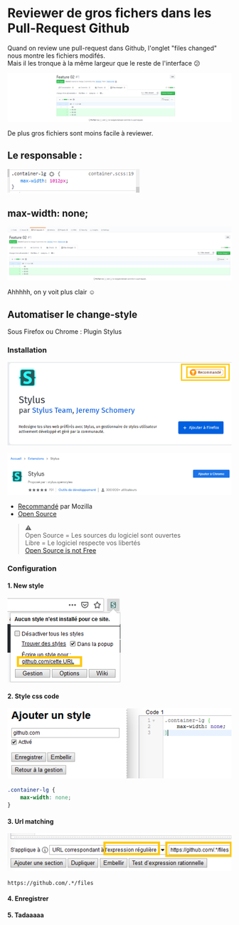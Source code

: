 Reviewer de gros fichers dans les Pull-Request Github
=====================================================

Quand on review une pull-request dans Github, l'onglet "files changed" nous montre les fichiers modifés.  
Mais il les tronque à la même largeur que le reste de l'interface :confused:

![](github_review_files.png)

De plus gros fichiers sont moins facile à reviewer.

## Le responsable :

![](responsable_max_width.png)

## max-width: none;

![](max_width_none.png)

Ahhhhh, on y voit plus clair :relaxed:

## Automatiser le change-style

Sous Firefox ou Chrome : Plugin Stylus

### Installation

![![](https://addons.mozilla.org/fr/firefox/addon/styl-us/)](stylus_firefox.png)

![![](https://chrome.google.com/webstore/detail/stylus/clngdbkpkpeebahjckkjfobafhncgmne)](stylus_chrome.png)

* [Recommandé](https://support.mozilla.org/fr/kb/programme-extensions-recommandees#w_comment-les-extensions-recommandaees-sont-elles-saelectionnaees) par Mozilla
* [Open Source](https://github.com/openstyles/stylus)

> :warning:  
> Open Source = Les sources du logiciel sont ouvertes  
> Libre       = Le logiciel respecte vos libertés  
> [Open Source is not Free](https://www.gnu.org/philosophy/open-source-misses-the-point.fr.html)

### Configuration

#### 1. New style

![](stylus_new_style.png)

#### 2. Style css code

![](stylus_style_code.png)

```css
.container-lg {
    max-width: none;
}
```

#### 3. Url matching

![](stylus_style_regex.png)

`https://github.com/.*/files`

#### 4. Enregistrer

#### 5. Tadaaaaa

